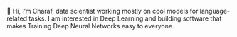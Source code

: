   👋 Hi, I’m Charaf, data scientist working mostly on cool models for language-related tasks.
    I am interested in Deep Learning and building software that makes Training Deep Neural Networks easy to everyone.



